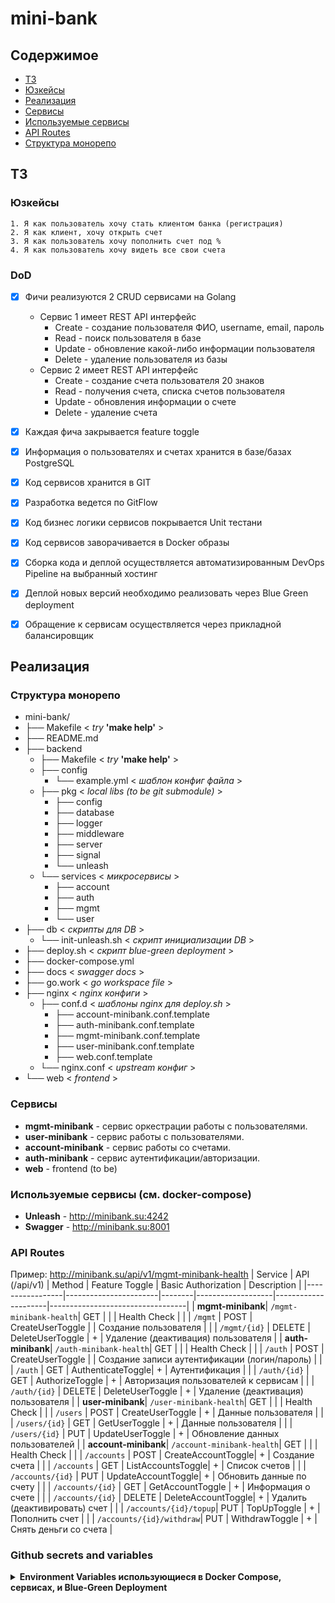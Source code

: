 # mini-bank

## Содержимое

- [ТЗ](#тз)
- [Юзкейсы](#юзкейсы)
- [Реализация](#реализация)
- [Сервисы](#сервисы)
- [Используемые сервисы](#используемые-сервисы-см-docker-compose)
- [API Routes](#api-routes)
- [Структура монорепо](#структура-монорепо)

## ТЗ
### Юзкейсы

    1. Я как пользователь хочу стать клиентом банка (регистрация)
    2. Я как клиент, хочу открыть счет
    3. Я как пользователь хочу пополнить счет под %
    4. Я как пользователь хочу видеть все свои счета

### DoD

- [x] Фичи реализуются 2 CRUD сервисами на Golang
    - Сервис 1 имеет REST API интерфейс
        - Create - создание пользователя ФИО, username, email, пароль
        - Read - поиск пользователя в базе
        - Update - обновление какой-либо информации пользователя
        - Delete - удаление пользователя из базы
    - Сервис 2 имеет REST API интерфейс
        - Create - создание счета пользователя 20 знаков
        - Read - получения счета, списка счетов пользователя
        - Update - обновления информации о счете
        - Delete - удаление счета
- [x] Каждая фича закрывается feature toggle
- [x] Информация о пользователях и счетах хранится в базе/базах PostgreSQL
- [x] Код сервисов хранится в GIT
- [x] Разработка ведется по GitFlow
- [x] Код бизнес логики сервисов покрывается Unit тестани
- [x] Код сервисов заворачивается в Docker образы
- [x] Сборка кода и деплой осуществляется автоматизированным DevOps Pipeline на выбранный хостинг
- [x] Деплой новых версий необходимо реализовать через Blue Green deployment
- [x] Обращение к сервисам осуществляется через прикладной балансировщик


## Реализация
### Структура монорепо

  - mini-bank/ 
  - ├── Makefile < *try* **'make help'** >
  - ├── README.md 
  - ├── backend 
    - ├── Makefile < *try* **'make help'** >
    - ├── config 
      - └── example.yml < *шаблон конфиг файла* >
    - ├── pkg < *local libs (to be git submodule)* >
      - ├── config 
      - ├── database 
      - ├── logger 
      - ├── middleware 
      - ├── server 
      - ├── signal 
      - └── unleash 
    - └── services < *микросервисы* >
      - ├── account 
      - ├── auth 
      - ├── mgmt 
      - └── user 
  - ├── db < *скрипты для DB* >
    - └── init-unleash.sh < *скрипт инициализации DB* >
  - ├── deploy.sh < *скрипт blue-green deployment* >
  - ├── docker-compose.yml 
  - ├── docs < *swagger docs* >
  - ├── go.work < *go workspace file* >
  - ├── nginx < *nginx конфиги* >
    - ├── conf.d < *шаблоны nginx для deploy.sh* >
      - ├── account-minibank.conf.template 
      - ├── auth-minibank.conf.template 
      - ├── mgmt-minibank.conf.template 
      - ├── user-minibank.conf.template 
      - ├── web.conf.template 
    - └── nginx.conf < *upstream конфиг* >
  - └── web < *frontend* >

### Сервисы
   - **mgmt-minibank** - сервис оркестрации работы с пользователями.
   - **user-minibank** - сервис работы с пользователями.
   - **account-minibank** - сервис работы со счетами.
   - **auth-minibank** - сервис аутентификации/авторизации.
   - **web** - frontend (to be)

   ### Используемые сервисы (см. docker-compose)
   - **Unleash** - <http://minibank.su:4242>
   - **Swagger** - <http://minibank.su:8001>


  ### API Routes
   Пример: <http://minibank.su/api/v1/mgmt-minibank-health>
| Service         | API (/api/v1)         | Method | Feature Toggle    | Basic Authorization | Description                      |
|-----------------|-----------------------|--------|-------------------|---------------------|----------------------------------|
| **mgmt-minibank**| `/mgmt-minibank-health`| GET   |                   |                     | Health Check                     |
|                 | `/mgmt`               | POST   | CreateUserToggle  |                     | Создание пользователя            |
|                 | `/mgmt/{id}`          | DELETE | DeleteUserToggle  |          +          | Удаление (деактивация) пользователя |
| **auth-minibank**| `/auth-minibank-health`| GET  |                   |                     | Health Check                     |
|                 | `/auth`               | POST   | CreateUserToggle  |                     | Создание записи аутентификации (логин/пароль) |
|                 | `/auth`               | GET    | AuthenticateToggle|          +          | Аутентификация                   |
|                 | `/auth/{id}`          | GET    | AuthorizeToggle   |          +          | Авторизация пользователей к сервисам  |
|                 | `/auth/{id}`          | DELETE | DeleteUserToggle  |          +          | Удаление (деактивация) пользователя |
| **user-minibank**| `/user-minibank-health`| GET  |                   |                     | Health Check                     |
|                 | `/users`              | POST   | CreateUserToggle  |          +          | Данные пользователя              |
|                 | `/users/{id}`         | GET    | GetUserToggle     |          +          | Данные пользователя              |
|                 | `/users/{id}`         | PUT    | UpdateUserToggle  |          +          | Обновление данных пользователей   |
| **account-minibank**| `/account-minibank-health`| GET |              |                     | Health Check                     |
|                 | `/accounts`           | POST   | CreateAccountToggle|         +          | Создание счета                   |
|                 | `/accounts`           | GET    | ListAccountsToggle|         +          | Список счетов                    |
|                 | `/accounts/{id}`      | PUT    | UpdateAccountToggle|        +          | Обновить данные по счету         |
|                 | `/accounts/{id}`      | GET    | GetAccountToggle  |         +          | Информация о счете               |
|                 | `/accounts/{id}`      | DELETE | DeleteAccountToggle|        +          | Удалить (деактивировать) счет    |
|                 | `/accounts/{id}/topup`| PUT    | TopUpToggle       |         +          | Пополнить счет                   |
|                 | `/accounts/{id}/withdraw`| PUT | WithdrawToggle   |         +          | Снять деньги со счета            |


### Github secrets and variables

<details>
<summary><b>Environment Variables использующиеся в Docker Compose, сервисах, и Blue-Green Deployment</b></summary>

**POSTGRES_PASSWORD** = `superSecure123`  

*адреса сервисов в сети docker (для общения между сервисами)*  
**AUTH_HOST** = `"http://nginx/api/v1/secureAuth"`  
**USER_HOST** = `"http://nginx/api/v1/secureUsers"`  
**ACCOUNT_HOST** = `"http://nginx/api/v1/secureAccounts"`  

*для миграции текущего сервиса при выполнении скрипта deploy.sh*  
**MINIBANK_DB** = `orchestraDB`  
**MINIBANK_USER** = `orchestraUser`  
**MINIBANK_PASSWORD** = `orchestraPWD`  

*одноименные доступы сервисов к БД (также необходимы при инициализации БД)*  
**AUTH_MINIBANK_DB** = `authDB`  
**AUTH_MINIBANK_USER** = `authUser`  
**AUTH_MINIBANK_PASSWORD** = `authPWD`  

**USER_MINIBANK_DB** = `userDB`  
**USER_MINIBANK_USER** = `userUser`  
**USER_MINIBANK_PASSWORD** = `userPWD`  

**ACCOUNT_MINIBANK_DB** = `accountDB`  
**ACCOUNT_MINIBANK_USER** = `accountUser`  
**ACCOUNT_MINIBANK_PASSWORD** = `accountPWD`  

**DATABASE_DB** = `toggleDB`  
**DATABASE_PASSWORD** = `togglePWD`  
**DATABASE_USER** = `toggleUser`  

**UNLEASH_DB** = `unleashDB`  
**UNLEASH_PASSWORD** = `unleashPWD`  
**UNLEASH_USER** = `unleashUser`  

*версии сервисов,устанавливаемые при Blue-Green Deployment и пути к конфигам*  
**AUTH_APP_VERSION** = `latest`  
**AUTH_CONFIG_PATH** = `/etc/securePath/auth-config.yml`  
**USER_APP_VERSION** = `latest`  
**USER_CONFIG_PATH** = `/etc/securePath/user-config.yml`  
**ACCOUNT_APP_VERSION** = `latest`  
**ACCOUNT_CONFIG_PATH** = `/etc/securePath/account-config.yml`  
**MGMT_APP_VERSION** = `latest`  
**MGMT_CONFIG_PATH** = `/etc/securePath/mgmt-config.yml`  
</details>